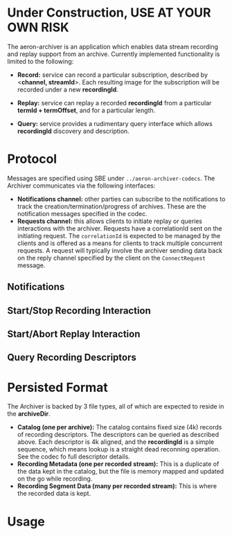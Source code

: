 Under Construction, USE AT YOUR OWN RISK
===

The aeron-archiver is an application which enables data stream recording and replay support from an archive. 
Currently implemented functionality is limited to the following:
- **Record:** service can record a particular subscription, described
by <__channel, streamId__>. Each resulting image for the subscription
will be recorded under a new __recordingId__.

- **Replay:** service can replay a recorded __recordingId__ from
a particular __termId + termOffset__, and for a particular length.

- **Query:** service provides a rudimentary query interface which
allows __recordingId__ discovery and description.

Protocol
=====
Messages are specified using SBE under `../aeron-archiver-codecs`. The
Archiver communicates via the following interfaces:
 - **Notifications channel:** other parties can subscribe to the notifications
 to track the creation/termination/progress of archives. These are the
 notification messages specified in the codec.
 - **Requests channel:** this allows clients to initiate replay or queries
 interactions with the archiver. Requests have a correlationId sent
 on the initiating request. The `correlationId` is expected to be managed by
 the clients and is offered as a means for clients to track multiple
 concurrent requests. A request will typically involve the
 archiver sending data back on the reply channel specified by the client 
 on the `ConnectRequest` message.

Notifications
----

Start/Stop Recording Interaction 
----

Start/Abort Replay Interaction 
----

Query Recording Descriptors
----

Persisted Format
=====
The Archiver is backed by 3 file types, all of which are expected to reside in the __archiveDir__.

 -  **Catalog (one per archive):** The catalog contains fixed size (4k) records of recording descriptors. The 
 descriptors can be queried as described above. Each descriptor is 4k aligned, and the __recordingId__
 is a simple sequence, which means lookup is a straight dead reconning operation. See the codec
 fo full descriptor details.
 - **Recording Metadata (one per recorded stream):** This is a duplicate of the data kept in the catalog, but the file
 is memory mapped and updated on the go while recording.
 - **Recording Segment Data (many per recorded stream):** This is where the recorded data is kept.
 
 Usage
 ===
 
 